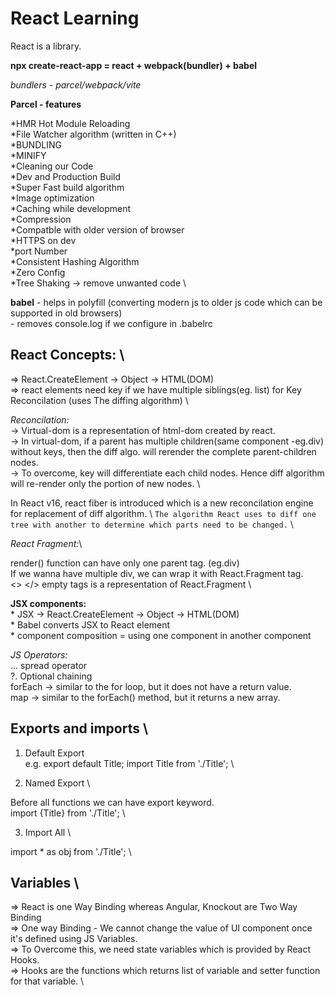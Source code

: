 # React Learning

React is a library.

**npx create-react-app = react + webpack(bundler) + babel**

*bundlers - parcel/webpack/vite*


**Parcel - features**
 
*HMR Hot Module Reloading \
*File Watcher algorithm (written in C++) \
*BUNDLING \
*MINIFY \
*Cleaning our Code \
*Dev and Production Build \
*Super Fast build algorithm \
*Image optimization \
*Caching while development \
*Compression \
*Compatble with older version of browser \
*HTTPS on dev \
*port Number \
*Consistent Hashing Algorithm \
*Zero Config \
*Tree Shaking -> remove unwanted code \



**babel** - helps in polyfill (converting modern js to older js code which can be supported in old browsers) \
      - removes console.log if we configure in .babelrc


## React Concepts: \
   =>  React.CreateElement -> Object -> HTML(DOM) \
   =>  react elements need key if we have multiple siblings(eg. list) for  Key Reconcilation (uses The diffing algorithm) \

*Reconcilation:* \
-> Virtual-dom is a representation of html-dom created by react. \
-> In virtual-dom, if a parent has multiple children(same component -eg.div) without keys, then the diff algo. will rerender the complete parent-children nodes. \
-> To overcome, key will differentiate each child nodes. Hence diff algorithm will re-render only the portion of new nodes. \

In React v16, react fiber is introduced which is a new reconcilation engine for replacement of diff algorithm. \ 
`The algorithm React uses to diff one tree with another to determine which parts need to be changed.` \


*React Fragment:*\

render() function can have only one parent tag. (eg.div) \
If we wanna have multiple div, we can wrap it with React.Fragment tag. \
<> </> empty tags is a representation of React.Fragment \


**JSX components:** \
    * JSX -> React.CreateElement -> Object -> HTML(DOM) \
    * Babel converts JSX to React element \
    * component composition = using one component in another component

*JS Operators:* \
 ... spread operator \
 ?.  Optional chaining \
 forEach -> similar to the for loop, but it does not have a return value. \
 map -> similar to the forEach() method, but it returns a new array.


## Exports and imports \

1. Default Export \
e.g. export default Title;
      import Title from './Title'; \

2. Named Export \

Before all functions we can have export keyword. \
import {Title} from './Title'; \

3. Import All \

import * as obj from './Title'; \


## Variables \

=> React is one Way Binding whereas Angular, Knockout are Two Way Binding \
=> One way Binding -  We cannot change the value of UI component once it's defined using JS Variables.  \
=> To Overcome this, we need state variables which is provided by React Hooks. \
=> Hooks are the functions which returns list of variable and setter function for that variable. \

